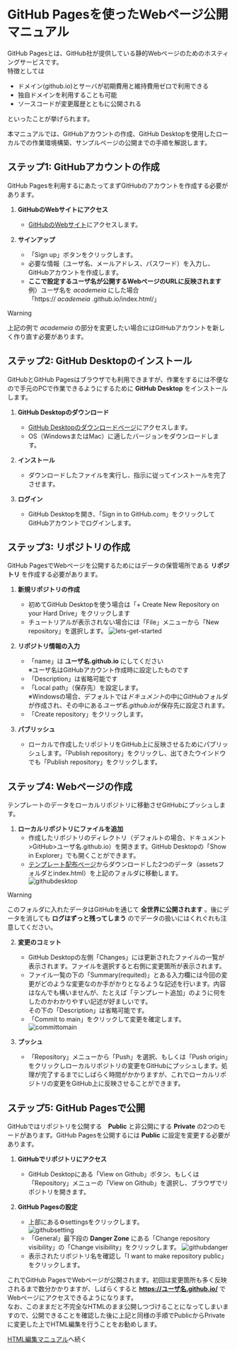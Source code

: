 # GitHub Pagesを使ったWebページ公開マニュアル

GitHub Pagesとは、GitHub社が提供している静的Webページのためのホスティングサービスです。  
特徴としては

- ドメイン(github.io)とサーバが初期費用と維持費用ゼロで利用できる  
- 独自ドメインを利用することも可能  
- ソースコードが変更履歴とともに公開される  

といったことが挙げられます。  

本マニュアルでは、GitHubアカウントの作成、GitHub Desktopを使用したローカルでの作業環境構築、サンプルページの公開までの手順を解説します。  

## ステップ1: GitHubアカウントの作成

GitHub Pagesを利用するにあたってまずGitHubのアカウントを作成する必要があります。  

1. **GitHubのWebサイトにアクセス**
    - [GitHubのWebサイト](https://github.com/)にアクセスします。

2. **サインアップ**
    - 「Sign up」ボタンをクリックします。
    - 必要な情報（ユーザ名、メールアドレス、パスワード）を入力し、GitHubアカウントを作成します。  
    - **ここで設定するユーザ名が公開するWebページのURLに反映されます**  
    例）ユーザ名を *academeia* にした場合  
    「https:// *academeia* .github.io/index.html/」  

> [!WARNING]  
> 上記の例で *academeia* の部分を変更したい場合にはGitHubアカウントを新しく作り直す必要があります。

## ステップ2: GitHub Desktopのインストール

GitHubとGitHub Pagesはブラウザでも利用できますが、作業をするには不便なので手元のPCで作業できるようにするために **GitHub Desktop** をインストールします。  

1. **GitHub Desktopのダウンロード**
    - [GitHub Desktopのダウンロードページ](https://desktop.github.com/)にアクセスします。
    - OS（WindowsまたはMac）に適したバージョンをダウンロードします。

2. **インストール**
    - ダウンロードしたファイルを実行し、指示に従ってインストールを完了させます。

3. **ログイン**
    - GitHub Desktopを開き、「Sign in to GitHub.com」をクリックしてGitHubアカウントでログインします。

## ステップ3: リポジトリの作成

GitHub PagesでWebページを公開するためにはデータの保管場所である **リポジトリ** を作成する必要があります。

1. **新規リポジトリの作成**
    - 初めてGitHub Desktopを使う場合は「+ Create New Repository on your Hard Drive」をクリックします
    - チュートリアルが表示されない場合には「File」メニューから「New repository」を選択します。
![lets-get-started](https://github.com/togetogepman/HPtemplate-manual/assets/8207604/f7ce6f99-87b8-48d6-81dc-2b58efee426f)

2. **リポジトリ情報の入力**
    - 「name」は **ユーザ名.github.io** にしてください  
    ※ユーザ名はGitHubアカウント作成時に設定したものです  
    - 「Description」は省略可能です
    - 「Local path」（保存先）を設定します。  
    ※Windowsの場合、デフォルトでは*ドキュメント*の中に*GitHub*フォルダが作成され、その中にある*ユーザ名.github.io*が保存先に設定されます。  
    - 「Create repository」をクリックします。

3. **パブリッシュ**
    - ローカルで作成したリポジトリをGitHub上に反映させるためにパブリッシュします。「Publish repository」をクリックし、出てきたウインドウでも「Publish repository」をクリックします。  

## ステップ4: Webページの作成

テンプレートのデータをローカルリポジトリに移動させGitHubにプッシュします。  

1. **ローカルリポジトリにファイルを追加**
    - 作成したリポジトリのディレクトリ（デフォルトの場合、ドキュメント>GitHub>ユーザ名.github.io）を開きます。GitHub Desktopの「Show in Explorer」でも開くことができます。
    - [テンプレート配布ページ]()からダウンロードした2つのデータ（assetsフォルダとindex.html）を上記のフォルダに移動します。
![githubdesktop](https://github.com/togetogepman/HPtemplate-manual/assets/8207604/abebb6bd-2e9b-498b-9abd-086af7e06cbd)
> [!WARNING]
> このフォルダに入れたデータはGitHubを通じて **全世界に公開されます** 。後にデータを消しても **ログはずっと残ってしまう** のでデータの扱いにはくれぐれも注意してください。

2. **変更のコミット**
    - GitHub Desktopの左側「Changes」には更新されたファイルの一覧が表示されます。ファイルを選択すると右側に変更箇所が表示されます。
    - ファイル一覧の下の「Summary(requited)」とある入力欄には今回の変更がどのような変更なのか手がかりとなるような記述を行います。内容はなんでも構いませんが、たとえば「テンプレート追加」のように何をしたのかわかりやすい記述が好ましいです。  
    その下の「Description」は省略可能です。
    - 「Commit to main」をクリックして変更を確定します。
![committomain](https://github.com/togetogepman/HPtemplate-manual/assets/8207604/fd8bbad4-ff2c-42b6-b5fd-67b3600d593b)

3. **プッシュ**
    - 「Repository」メニューから「Push」を選択、もしくは「Push origin」をクリックしローカルリポジトリの変更をGitHubにプッシュします。処理が完了するまでにしばらく時間がかかりますが、これでローカルリポジトリの変更をGitHub上に反映させることができます。  

## ステップ5: GitHub Pagesで公開

GitHubではリポジトリを公開する　**Public** と非公開にする **Private** の2つのモードがあります。GitHub Pagesを公開するには **Public** に設定を変更する必要があります。  

1. **GitHubでリポジトリにアクセス**
    - GitHub Desktopにある「View on Github」ボタン、もしくは「Repository」メニューの「View on Github」を選択し、ブラウザでリポジトリを開きます。

2. **GitHub Pagesの設定**   
    - 上部にある⚙settingsをクリックします。  
![githubsetting](https://github.com/togetogepman/HPtemplate-manual/assets/8207604/9a2d1554-0f66-48fb-b397-e344e921289b)
    - 「General」最下段の **Danger Zone** にある「Change repository visibility」の「Change visibility」をクリックします。
![githubdanger](https://github.com/togetogepman/HPtemplate-manual/assets/8207604/0ca21da8-0632-4760-9821-8f9302ca39d3)
    - 表示されたリポジトリ名を確認し「I want to make repository public」をクリックします。

これでGitHub PagesでWebページが公開されます。初回は変更箇所も多く反映されるまで数分かかりますが、しばらくすると **https://ユーザ名.github.io/** でWebページにアクセスできるようになります。  
なお、このままだと不完全なHTMLのまま公開しつづけることになってしまいますので、公開できることを確認した後に上記と同様の手順でPublicからPrivateに変更した上でHTML編集を行うことをお勧めします。  

[HTML編集マニュアル]()へ続く
